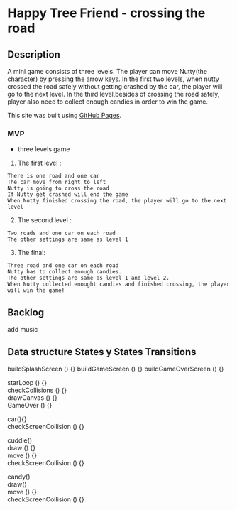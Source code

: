# Happy Tree Friend - crossing the road

## Description

A mini game consists of three levels.
The player can move Nutty(the character) by pressing the arrow keys.
In the first two levels, when nutty crossed the road safely without getting crashed by the car, the player will go to the next level.
In the third level,besides of crossing the road safely, player also need to collect enough candies in order to win the game.

This site was built using [GitHub Pages](https://annasun919.github.io/Happy-tree-friends--Crossing-the-road/).

### MVP

- three levels game

1. The first level :

```
There is one road and one car
The car move from right to left
Nutty is going to cross the road
If Nutty get crashed will end the game
When Nutty finished crossing the road, the player will go to the next level
```

2. The second level :

```
Two roads and one car on each road
The other settings are same as level 1
```

3. The final:

```
Three road and one car on each road
Nutty has to collect enough candies.
The other settings are same as level 1 and level 2.
When Nutty collected enought candies and finished crossing, the player will win the game!
```

## Backlog

add music

## Data structure States y States Transitions

buildSplashScreen () {}
buildGameScreen () {}
buildGameOverScreen () {}

starLoop () {}  
checkCollisions () {}  
drawCanvas () {}  
GameOver () {}

car(){}  
checkScreenCollision () {}

cuddle()  
draw () {}  
move () {}  
checkScreenCollision () {}

candy()  
draw()  
move () {}  
checkScreenCollision () {}
